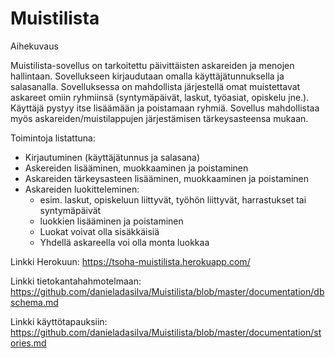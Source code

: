 # Muistilista

Aihekuvaus

Muistilista-sovellus on tarkoitettu päivittäisten askareiden ja menojen hallintaan. Sovellukseen kirjaudutaan omalla käyttäjätunnuksella ja salasanalla. Sovelluksessa on mahdollista järjestellä omat muistettavat askareet omiin ryhmiinsä (syntymäpäivät, laskut, työasiat, opiskelu jne.). Käyttäjä pystyy itse lisäämään ja poistamaan ryhmiä. Sovellus mahdollistaa myös askareiden/muistilappujen järjestämisen tärkeysasteensa mukaan.

Toimintoja listattuna:

  - Kirjautuminen (käyttäjätunnus ja salasana)
  - Askereiden lisääminen, muokkaaminen ja poistaminen
  - Askareiden tärkeysasteen lisääminen, muokkaaminen ja poistaminen
  - Askareiden luokitteleminen:
    - esim. laskut, opiskeluun liittyvät, työhön liittyvät, harrastukset tai syntymäpäivät
    - luokkien lisääminen ja poistaminen
    - Luokat voivat olla sisäkkäisiä
    - Yhdellä askareella voi olla monta luokkaa
    
Linkki Herokuun:
https://tsoha-muistilista.herokuapp.com/

Linkki tietokantahahmotelmaan:
https://github.com/danieladasilva/Muistilista/blob/master/documentation/dbschema.md

Linkki käyttötapauksiin:
https://github.com/danieladasilva/Muistilista/blob/master/documentation/stories.md
